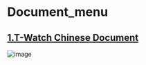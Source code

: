 # Document_menu

## [1.T-Watch Chinese Document](https://t-watch.readthedocs.io/zh_CN/latest/)

![image](https://github.com/Xinyuan-LilyGO/Document_Menu/blob/main/image/image1.jpg)
